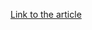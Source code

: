 [Link to the article](https://www.anomali.com/blog/rocke-evolves-its-arsenal-with-a-new-malware-family-written-in-golang)
